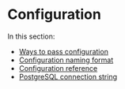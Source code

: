 # Configuration

In this section:

 * [Ways to pass configuration](ways.md)
 * [Configuration naming format](naming.md)
 * [Configuration reference](reference.md)
 * [PostgreSQL connection string](postgresql.md)

